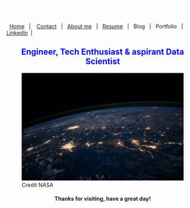 #  *<span style="color:white">The Telecom Wizard  </span>*


&nbsp;&nbsp;[Home](https://manuelsr26.github.io/)&nbsp;&nbsp; | &nbsp;&nbsp; [Contact](mailto:manuel.isr@outlook.com) &nbsp;&nbsp;|&nbsp;&nbsp; [About me](https://manuelsr26.github.io/about)&nbsp;&nbsp; | &nbsp;&nbsp;[Resume](https://manuelsr26.github.io/cv)&nbsp;&nbsp; | &nbsp;&nbsp;Blog&nbsp;&nbsp; | &nbsp;&nbsp;Portfolio&nbsp;&nbsp; |&nbsp;&nbsp; [LinkedIn](https://www.linkedin.com/in/manuel-silva-ramirez/)&nbsp;&nbsp;| 


## <center> <span style="color:blue"> Engineer, Tech Enthusiast & aspirant Data Scientist </span>  </center>



<figure>
    <img src="/nasa-Q1p7bh3SHj8-unsplash.jpg"
         alt="Credit: NASA">
    <figcaption>Credit NASA</figcaption>
</figure>
  
#### <center> Thanks for visiting, have a great day! </center>

